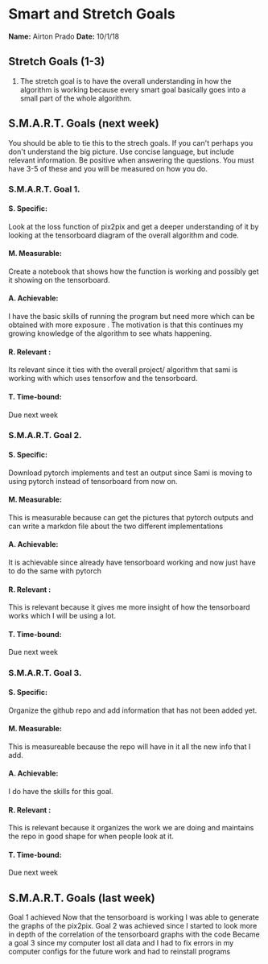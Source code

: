 # Smart and Stretch Goals

**Name:** Airton Prado
**Date:** 10/1/18

## Stretch Goals (1-3)

1. The stretch goal is to have the overall understanding in how the algorithm is working because every smart goal basically goes into a small part of the whole algorithm. 


## S.M.A.R.T. Goals (next week)

You should be able to tie this to the strech goals. If you can't perhaps you don't understand the big picture.
Use concise language, but include relevant information. Be positive when answering the questions. You must have
3-5 of these and you will be measured on how you do.


### S.M.A.R.T. Goal 1.

#### S. Specific: 
Look at the loss function of pix2pix and get a deeper understanding of it by looking at the tensorboard diagram of the overall algorithm and code.

#### M. Measurable: 
Create a notebook that shows how the function is working and possibly get it showing on the tensorboard. 

#### A. Achievable: 
I have the basic skills of running the program but need more which can be obtained with more exposure . The motivation is that this continues my growing knowledge of the algorithm to see whats happening. 

#### R. Relevant :
Its relevant since it ties with the overall project/ algorithm that sami is working with which uses tensorfow and the tensorboard.


#### T. Time-bound: 
Due next week

### S.M.A.R.T. Goal 2.

#### S. Specific:  
Download pytorch implements and test an output since Sami is moving to using pytorch instead of tensorboard from now on.
#### M. Measurable: 
This is measurable because can get the pictures that pytorch outputs and can write a markdon file about the two different implementations 

#### A. Achievable: 
 It is achievable since already have tensorboard working and now just have to do the same with pytorch


#### R. Relevant :
This is relevant because it gives me more insight of how the tensorboard works which I will be using a lot.  


#### T. Time-bound: 
Due next week

### S.M.A.R.T. Goal 3.

#### S. Specific: 
Organize the github repo and add information that has not been added yet.

#### M. Measurable: 
This is measureable because the repo will have in it all the new info that I add.

#### A. Achievable: 
I do have the skills for this goal.

#### R. Relevant :
This is relevant because it organizes the work we are doing and maintains the repo in good shape for when people look at it. 

#### T. Time-bound: 
Due next week


## S.M.A.R.T. Goals (last week)

Goal 1 achieved Now that the tensorboard is working I was able to generate the graphs of the pix2pix.
Goal 2 was achieved since I started to look more in depth  of the correlation  of the tensorboard graphs with the code 
Became a goal 3 since my computer lost all data and I had to fix errors in my computer configs for the future work and had to reinstall programs   





